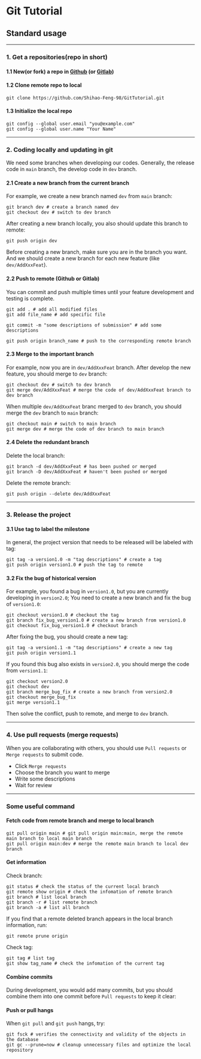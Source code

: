 # Git Tutorial

## Standard usage
---
### 1. Get a repositories(repo in short)

#### 1.1 New(or fork) a repo in [Github](https://github.com/) (or [Gitlab](https://gitlab.com/))

#### 1.2 Clone remote repo to local 
```shell
git clone https://github.com/Shihao-Feng-98/GitTutorial.git
```

#### 1.3 Initialize the local repo 
```shell
git config --global user.email "you@example.com"
git config --global user.name "Your Name"
```

---

### 2. Coding locally and updating in git
We need some branches when developing our codes. Generally, the release code in `main` branch, the develop code in `dev` branch. 

#### 2.1 Create a new branch from the current branch
For example, we create a new branch named `dev` from `main` branch:
```shell
git branch dev # create a branch named dev
git checkout dev # switch to dev branch
```
After creating a new branch locally, you also should update this branch to remote:
```shell
git push origin dev
```
Before creating a new branch, make sure you are in the branch you want. And we should create a new branch for each new feature (like `dev/AddXxxFeat`).

#### 2.2 Push to remote (Github or Gitlab)
You can commit and push multiple times until your feature development and testing is complete.
```shell
git add . # add all modified files
git add file_name # add specific file
```

```shell
git commit -m "some descriptions of submission" # add some descriptions
```

```shell
git push origin branch_name # push to the corresponding remote branch
```

#### 2.3 Merge to the important branch
For example, now you are in `dev/AddXxxFeat` branch. After develop the new feature, you should merge to `dev` branch:
```shell
git checkout dev # switch to dev branch
git merge dev/AddXxxFeat # merge the code of dev/AddXxxFeat branch to dev branch
```

When multiple `dev/AddXxxFeat` branc merged to `dev` branch, you should merge the `dev` branch to `main` branch:
```shell
git checkout main # switch to main branch
git merge dev # merge the code of dev branch to main branch
```

#### 2.4 Delete the redundant branch
Delete the local branch:
```shell
git branch -d dev/AddXxxFeat # has been pushed or merged
git branch -D dev/AddXxxFeat # haven't been pushed or merged
```
Delete the remote branch:
```shell
git push origin --delete dev/AddXxxFeat
```

---
### 3. Release the project 
#### 3.1 Use tag to label the milestone
In general, the project version that needs to be released will be labeled with tag:
```shell
git tag -a version1.0 -m "tag descriptions" # create a tag
git push origin version1.0 # push the tag to remote
```

#### 3.2 Fix the bug of historical version
For example, you found a bug in `version1.0`, but you are currently developing in `version2.0`; You need to create a new branch and fix the bug of `version1.0`:
```shell
git checkout version1.0 # checkout the tag
git branch fix_bug_version1.0 # create a new branch from version1.0
git checkout fix_bug_version1.0 # checkout branch
```

After fixing the bug, you should create a new tag:
```shell
git tag -a version1.1 -m "tag descriptions" # create a new tag
git push origin version1.1
```

If you found this bug also exists in `version2.0`, you should merge the code from `version1.1`: 
```shell
git checkout version2.0 
git checkout dev
git branch merge_bug_fix # create a new branch from version2.0 
git checkout merge_bug_fix
git merge version1.1
```
Then solve the conflict, push to remote, and merge to `dev` branch.

---
### 4. Use pull requests (merge requests)
When you are collaborating with others, you should use `Pull requests` or `Merge requests` to submit code.
* Click `Merge requests`
* Choose the branch you want to merge
* Write some descriptions
* Wait for review

---
### Some useful command
#### Fetch code from remote branch and merge to local branch 
```shell
git pull origin main # git pull origin main:main, merge the remote main branch to local main branch
git pull origin main:dev # merge the remote main branch to local dev branch
```

#### Get information
Check branch:
```shell
git status # check the status of the current local branch
git remote show origin # check the infomation of remote branch
git branch # list local branch
git branch -r # list remote branch
git branch -a # list all branch
```
If you find that a remote deleted branch appears in the local branch information, run:
```shell
git remote prune origin
```

Check tag:
```shell
git tag # list tag
git show tag_name # check the infomation of the current tag 
```

#### Combine commits
During development, you would add many commits, but you should combine them into one commit before `Pull requests` to keep it clear:


#### Push or pull hangs
When `git pull` and `git push` hangs, try:
```shell
git fsck # verifies the connectivity and validity of the objects in the database
git gc --prune=now # cleanup unnecessary files and optimize the local repository
```